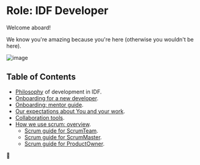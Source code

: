 Role: IDF Developer
===================

Welcome aboard!

We know you're amazing because you're here (otherwise you wouldn't be here).

![image](https://cdn.shopify.com/s/files/1/2297/6885/collections/plain_no_back_235x235@2x.png)

## Table of Contents
 - [Philosophy](../../guides/philosophy.md) of development in IDF.
 - [Onboarding for a new developer](onboarding.md).
 - [Onboarding: mentor guide](onboarding__mentor.md).
 - [Our expectations about You and your work](../../guides/expectations.md).
 - [Collaboration tools](../../guides/collaboration-tools.md).
 - [How we use scrum: overview](scrum.md).
    - [Scrum guide for ScrumTeam](scrum__scrumTeam.md).
    - [Scrum guide for ScrumMaster](scrum__scrumMaster.md).
    - [Scrum guide for ProductOwner](scrum__productOwner.md).

🦄
